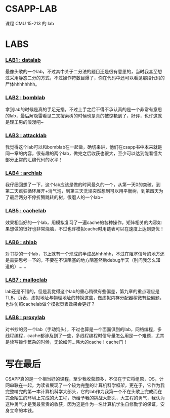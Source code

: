 # CSAPP-LAB

课程 CMU 15-213 的 lab 

# LABS

### [LAB1 : datalab](datalab/)
最像头歌的一个lab，不过其中关于二分法的题目还是很有意思的，当时我甚至想过采用静态二分的方式，不过操作符数目爆了，你在代码中还可以看见那段代码的尸体hhhhhhhh。

### [LAB2 : bomblab](bomblab/)
拿到lab的时候是真的手足无措，不过上手之后不得不承认真的是一个非常有意思的lab，最后解隐雷看见二叉搜索树的时候也是真的被惊艳到了，好评，也许这就是理工男的浪漫吧~

### [LAB3 : attacklab](attacklab/)
我觉得这个lab可以和bomblab在一起做，确切来讲，他们在csapp书中本来就是同一章的内容，很有趣的两个lab，做完之后收获也很大，至少可以达到能看懂大部分正常的汇编代码的水平！

### [LAB4 : archlab](archlab/)
我仔细回想了一下，这个lab应该是做的时间最久的一个，从第一天0的突破，到第二天疯狂循环展开+消气泡，到第三天洗澡突然想到可以用平衡树，到第四天为了最后两分不停折腾跳转的树，很磨人的一个lab~

### [LAB5 : cachelab](cachelab/)
效果相当好的一个lab，用模拟复习了一遍cache的各种操作，矩阵相关的内容如果想做的很好也非常烧脑，不过也许模拟cache时用链表可以在速度上达到更优！

### [LAB6 : shlab](shlab/)
对书抄的一个lab，书上就有一个现成的半成品hhhhhh，不过在阻塞信号的地方还是需要思考一下的，不要在不该阻塞的地方阻塞然后debug半天（别问我怎么知道的）......

### [LAB7 : malloclab](malloclab/)
lab还是不错的，但是我觉得这个lab的重心稍微有些偏差，第九章的重点理应是TLB，页表，虚拟地址与物理地址的转换这些，做虚拟内存分配器稍微有些偏题，也许仿照cachelab做个模拟页表效果会更好？

### [LAB8 : proxylab](proxylab/)
对书抄的另一个lab（手动狗头），不过也算是一个面面俱到的lab，网络编程，多线程编程，cache都涉及到了一些，多线程编程时信号量怎么用是一个难题，尤其是读写操作繁杂的时候，无论如何...伟大的cache！cache门！

# 写在最后

CSAPP真的是一个相当好的课程，至少我收获颇多，不仅在于它将组原，OS，计网串联在一起，为读者展现了一个较为完整的计算机科学框架，更在于，它作为我完整啃完的第一本计算机科学大部头，它的lab作为我第一个不在头歌上完成而在完全陌生的环境上完成的大工程，所给予我的挑战大部头，大工程的勇气，我认为这种勇气才是我最宝贵的收获，因为这是作为一名计算机学生自修勤学的保证，安身立命的本钱。
